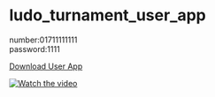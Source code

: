 # ludo_turnament_user_app
number:01711111111 <br/>
password:1111

[Download User App](https://github.com/techrahmanbd/ludo_turnament_user_app/blob/main/app-release.apk)


[![Watch the video](https://img.youtube.com/vi/a83au26a6cs/maxresdefault.jpg)](https://t.me/c/2441247079/16)
